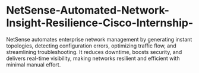 # NetSense-Automated-Network-Insight-Resilience-Cisco-Internship-
NetSense automates enterprise network management by generating instant topologies, detecting configuration errors, optimizing traffic flow, and streamlining troubleshooting. It reduces downtime, boosts security, and delivers real-time visibility, making networks resilient and efficient with minimal manual effort.

